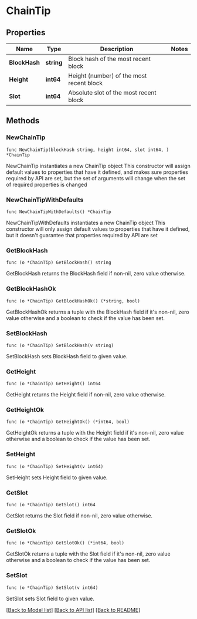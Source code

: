 # ChainTip

## Properties

Name | Type | Description | Notes
------------ | ------------- | ------------- | -------------
**BlockHash** | **string** | Block hash of the most recent block | 
**Height** | **int64** | Height (number) of the most recent block | 
**Slot** | **int64** | Absolute slot of the most recent block | 

## Methods

### NewChainTip

`func NewChainTip(blockHash string, height int64, slot int64, ) *ChainTip`

NewChainTip instantiates a new ChainTip object
This constructor will assign default values to properties that have it defined,
and makes sure properties required by API are set, but the set of arguments
will change when the set of required properties is changed

### NewChainTipWithDefaults

`func NewChainTipWithDefaults() *ChainTip`

NewChainTipWithDefaults instantiates a new ChainTip object
This constructor will only assign default values to properties that have it defined,
but it doesn't guarantee that properties required by API are set

### GetBlockHash

`func (o *ChainTip) GetBlockHash() string`

GetBlockHash returns the BlockHash field if non-nil, zero value otherwise.

### GetBlockHashOk

`func (o *ChainTip) GetBlockHashOk() (*string, bool)`

GetBlockHashOk returns a tuple with the BlockHash field if it's non-nil, zero value otherwise
and a boolean to check if the value has been set.

### SetBlockHash

`func (o *ChainTip) SetBlockHash(v string)`

SetBlockHash sets BlockHash field to given value.


### GetHeight

`func (o *ChainTip) GetHeight() int64`

GetHeight returns the Height field if non-nil, zero value otherwise.

### GetHeightOk

`func (o *ChainTip) GetHeightOk() (*int64, bool)`

GetHeightOk returns a tuple with the Height field if it's non-nil, zero value otherwise
and a boolean to check if the value has been set.

### SetHeight

`func (o *ChainTip) SetHeight(v int64)`

SetHeight sets Height field to given value.


### GetSlot

`func (o *ChainTip) GetSlot() int64`

GetSlot returns the Slot field if non-nil, zero value otherwise.

### GetSlotOk

`func (o *ChainTip) GetSlotOk() (*int64, bool)`

GetSlotOk returns a tuple with the Slot field if it's non-nil, zero value otherwise
and a boolean to check if the value has been set.

### SetSlot

`func (o *ChainTip) SetSlot(v int64)`

SetSlot sets Slot field to given value.



[[Back to Model list]](../README.md#documentation-for-models) [[Back to API list]](../README.md#documentation-for-api-endpoints) [[Back to README]](../README.md)



